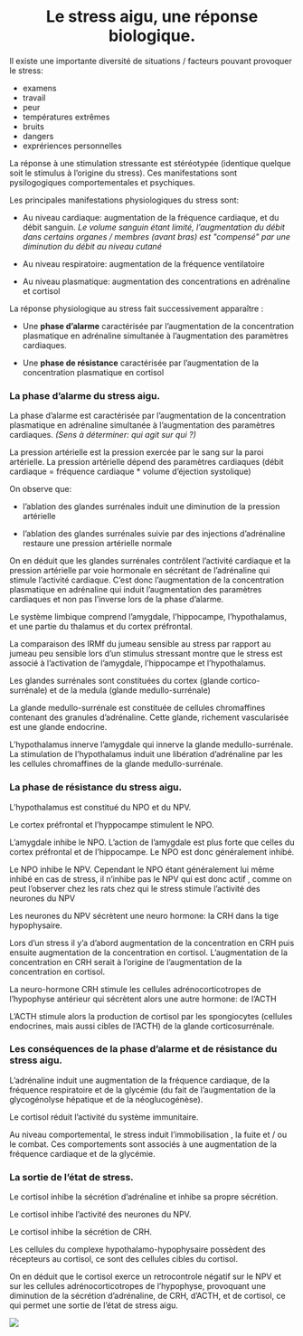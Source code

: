 <h1 align=center><b>Le stress aigu, une réponse biologique.</b></h1>

Il existe une importante diversité de situations / facteurs pouvant provoquer le stress:

- examens
- travail
- peur
- températures extrêmes 
- bruits
- dangers
- exprériences personnelles


La réponse à une stimulation stressante est stéréotypée (identique quelque soit le stimulus à l’origine du stress). Ces manifestations sont pysilogogiques comportementales et psychiques.

Les principales manifestations physiologiques du stress sont:

-  Au niveau cardiaque: augmentation de la fréquence cardiaque, et du débit sanguin. *Le volume sanguin étant limité, l’augmentation du débit dans certains organes / membres (avant bras) est "compensé" par une diminution du débit au niveau cutané*

-  Au niveau respiratoire: augmentation de la fréquence ventilatoire

-  Au niveau plasmatique: augmentation des concentrations en adrénaline et cortisol


La réponse physiologique au stress fait successivement apparaître :

- Une **phase d’alarme** caractérisée par l’augmentation de la concentration plasmatique en adrénaline simultanée à l’augmentation des paramètres cardiaques.

- Une **phase de résistance** caractérisée par l’augmentation de la concentration plasmatique en cortisol


### La phase d’alarme du stress aigu.

La phase d’alarme est caractérisée par l’augmentation de la concentration plasmatique en adrénaline simultanée à l’augmentation des paramètres cardiaques. *(Sens à déterminer: qui agit sur qui ?)*

La pression artérielle est la pression exercée par le sang sur la paroi artérielle. La pression artérielle dépend des paramètres cardiaques (débit cardiaque = fréquence cardiaque * volume d’éjection systolique)

On observe que:

- l’ablation des glandes surrénales induit une diminution de la pression artérielle

- l’ablation des glandes surrénales suivie par des injections d’adrénaline restaure une pression artérielle normale

On en déduit que les glandes surrénales contrôlent l’activité cardiaque et la pression artérielle par voie hormonale en sécrétant de l’adrénaline qui stimule l’activité cardiaque. C’est donc l’augmentation de la concentration plasmatique en adrénaline qui induit l’augmentation des paramètres cardiaques et non pas l’inverse lors de la phase d’alarme.

Le système limbique comprend l’amygdale, l’hippocampe, l’hypothalamus, et une partie du thalamus et du cortex préfrontal. 

La comparaison des IRMf du jumeau sensible au stress par rapport au jumeau peu sensible lors d’un stimulus stressant montre que le stress est associé à l’activation de l’amygdale, l’hippocampe et l’hypothalamus.

Les glandes surrénales sont constituées du cortex (glande cortico-surrénale) et de la medula (glande medullo-surrénale) 

La glande medullo-surrénale est constituée de cellules chromaffines contenant des granules d’adrénaline. Cette glande, richement vascularisée est une glande endocrine.

L’hypothalamus innerve l’amygdale qui innerve la glande medullo-surrénale. La stimulation de l’hypothalamus induit une libération d’adrénaline par les les cellules chromaffines de la glande medullo-surrénale.

### La phase de résistance du stress aigu.

L’hypothalamus est constitué du NPO et du NPV.

Le cortex préfrontal et l’hyppocampe stimulent le NPO. 

L’amygdale inhibe le NPO. L’action de l’amygdale est plus forte que celles du cortex préfrontal et de l’hippocampe. Le NPO est donc généralement inhibé.

Le NPO inhibe le NPV. Cependant le NPO étant généralement lui même inhibé en cas de stress, il n’inhibe pas le NPV qui est donc actif , comme on peut l’observer chez les rats chez qui le stress stimule l’activité des neurones du NPV

Les neurones du NPV sécrètent une neuro hormone: la CRH dans la tige hypophysaire.

Lors d’un stress il y’a d’abord augmentation de la concentration en CRH puis ensuite augmentation de la concentration en cortisol. L’augmentation de la concentration en CRH serait à l’origine de l’augmentation de la concentration en cortisol.

La neuro-hormone CRH stimule les cellules adrénocorticotropes de l’hypophyse antérieur qui sécrètent alors une autre hormone: de l’ACTH

L’ACTH stimule alors la production de cortisol par les spongiocytes (cellules endocrines, mais aussi cibles de l’ACTH) de la glande corticosurrénale.

### Les conséquences de la phase d’alarme et de résistance du stress aigu.

L’adrénaline induit une augmentation de la fréquence cardiaque, de la fréquence respiratoire et de la glycémie (du fait de l’augmentation de la glycogénolyse hépatique et de la néoglucogénèse).

Le cortisol réduit l’activité du système immunitaire.

Au niveau comportemental, le stress induit l’immobilisation , la fuite et / ou le combat. Ces comportements sont associés à une augmentation de la fréquence cardiaque et de la glycémie.

### La sortie de l’état de stress.

Le cortisol inhibe la sécrétion d’adrénaline et inhibe sa propre sécrétion.

Le cortisol inhibe l’activité des neurones du NPV.

Le cortisol inhibe la sécrétion de CRH.

Les cellules du complexe hypothalamo-hypophysaire possèdent des récepteurs au cortisol, ce sont des cellules cibles du cortisol.

On en déduit que le cortisol exerce un retrocontrole négatif sur le NPV et sur les cellules adrénocorticotropes de l’hypophyse, provoquant une diminution de la sécrétion d’adrénaline, de CRH, d’ACTH, et de cortisol, ce qui permet une sortie de l’état de stress aigu.

<img src = "https://ipfs.io/ipfs/QmbjTYT6YyjqmnQfNund9Pp1QriBjM8kd1NeTwibAmi1gg">
